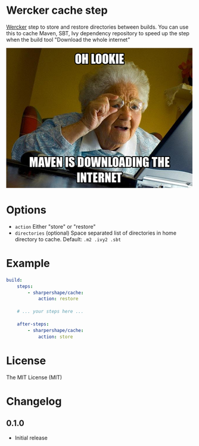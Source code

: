 # Wercker cache step
[Wercker](https://wercker.com) step to store and restore directories between builds.
You can use this to cache Maven, SBT, Ivy dependency repository to speed up the
step when the build tool "Download the whole internet"

![Oh look Maven downloading internet](maven-download-internet.png "Oh look Maven downloading internet")

# Options

- `action` Either "store" or "restore"
- `directories` (optional) Space separated list of directories in home directory to cache. Default: `.m2 .ivy2 .sbt`

# Example
```yaml
build:
    steps:
        - sharpershape/cache:
            action: restore

    # ... your steps here ...

    after-steps:
        - sharpershape/cache:
            action: store
```
# License
The MIT License (MIT)

# Changelog

## 0.1.0
- Initial release
